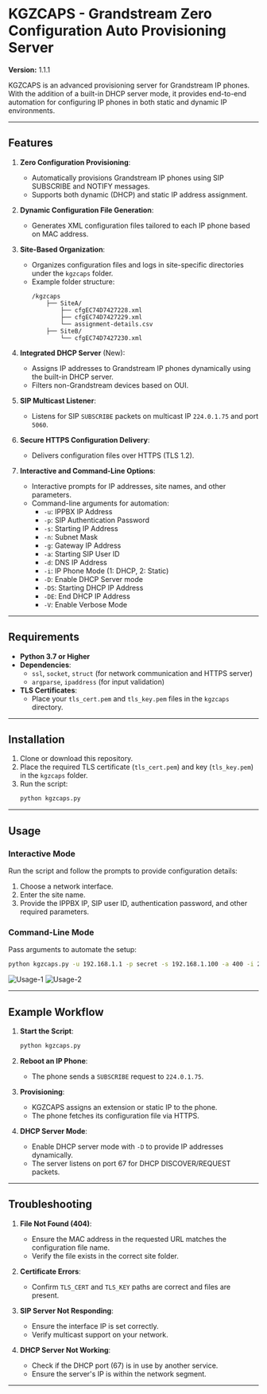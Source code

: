 # KGZCAPS - Grandstream Zero Configuration Auto Provisioning Server

**Version:** 1.1.1

KGZCAPS is an advanced provisioning server for Grandstream IP phones.
With the addition of a built-in DHCP server mode, it provides end-to-end automation for configuring IP phones in both static and dynamic IP environments.

---

## Features

1. **Zero Configuration Provisioning**:
   - Automatically provisions Grandstream IP phones using SIP SUBSCRIBE and NOTIFY messages.
   - Supports both dynamic (DHCP) and static IP address assignment.

2. **Dynamic Configuration File Generation**:
   - Generates XML configuration files tailored to each IP phone based on MAC address.

3. **Site-Based Organization**:
   - Organizes configuration files and logs in site-specific directories under the `kgzcaps` folder.
   - Example folder structure:
     ```
     /kgzcaps
         ├── SiteA/
             ├── cfgEC74D7427228.xml
             ├── cfgEC74D7427229.xml
             └── assignment-details.csv
         ├── SiteB/
             └── cfgEC74D7427230.xml
     ```

4. **Integrated DHCP Server** (New):
   - Assigns IP addresses to Grandstream IP phones dynamically using the built-in DHCP server.
   - Filters non-Grandstream devices based on OUI.

5. **SIP Multicast Listener**:
   - Listens for SIP `SUBSCRIBE` packets on multicast IP `224.0.1.75` and port `5060`.

6. **Secure HTTPS Configuration Delivery**:
   - Delivers configuration files over HTTPS (TLS 1.2).

7. **Interactive and Command-Line Options**:
   - Interactive prompts for IP addresses, site names, and other parameters.
   - Command-line arguments for automation:
     - `-u`: IPPBX IP Address
     - `-p`: SIP Authentication Password
     - `-s`: Starting IP Address
     - `-n`: Subnet Mask
     - `-g`: Gateway IP Address
     - `-a`: Starting SIP User ID
     - `-d`: DNS IP Address
     - `-i`: IP Phone Mode (1: DHCP, 2: Static)
     - `-D`: Enable DHCP Server mode
     - `-DS`: Starting DHCP IP Address
     - `-DE`: End DHCP IP Address
     - `-V`: Enable Verbose Mode

---

## Requirements

- **Python 3.7 or Higher**
- **Dependencies**:
  - `ssl`, `socket`, `struct` (for network communication and HTTPS server)
  - `argparse`, `ipaddress` (for input validation)
- **TLS Certificates**:
  - Place your `tls_cert.pem` and `tls_key.pem` files in the `kgzcaps` directory.

---

## Installation

1. Clone or download this repository.
2. Place the required TLS certificate (`tls_cert.pem`) and key (`tls_key.pem`) in the `kgzcaps` folder.
3. Run the script:
   ```bash
   python kgzcaps.py
   ```

---

## Usage

### Interactive Mode
Run the script and follow the prompts to provide configuration details:
1. Choose a network interface.
2. Enter the site name.
3. Provide the IPPBX IP, SIP user ID, authentication password, and other required parameters.

### Command-Line Mode
Pass arguments to automate the setup:
```bash
python kgzcaps.py -u 192.168.1.1 -p secret -s 192.168.1.100 -a 400 -i 2 -n 255.255.255.0 -g 192.168.1.1 -d 8.8.8.8 -D -DS 192.168.1.101 -DE 192.168.1.200
```
![Usage-1](https://github.com/user-attachments/assets/7e4cf2ba-848e-463c-acea-b93c4eb77378)
![Usage-2](https://github.com/user-attachments/assets/b778f949-817f-417c-9045-f0044ac178d2)

---

## Example Workflow

1. **Start the Script**:
   ```bash
   python kgzcaps.py
   ```
2. **Reboot an IP Phone**:
   - The phone sends a `SUBSCRIBE` request to `224.0.1.75`.
3. **Provisioning**:
   - KGZCAPS assigns an extension or static IP to the phone.
   - The phone fetches its configuration file via HTTPS.

4. **DHCP Server Mode**:
   - Enable DHCP server mode with `-D` to provide IP addresses dynamically.
   - The server listens on port 67 for DHCP DISCOVER/REQUEST packets.

---

## Troubleshooting

1. **File Not Found (404)**:
   - Ensure the MAC address in the requested URL matches the configuration file name.
   - Verify the file exists in the correct site folder.

2. **Certificate Errors**:
   - Confirm `TLS_CERT` and `TLS_KEY` paths are correct and files are present.

3. **SIP Server Not Responding**:
   - Ensure the interface IP is set correctly.
   - Verify multicast support on your network.

4. **DHCP Server Not Working**:
   - Check if the DHCP port (67) is in use by another service.
   - Ensure the server's IP is within the network segment.

---
